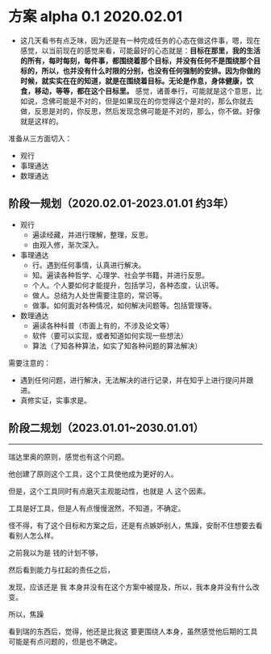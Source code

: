 # 方案 alpha 0.1 2020.02.01


- 这几天看书有点乏味，因为还是有一种完成任务的心态在做这件事，嗯，现在感觉，以当前现在的感觉来看，可能最好的心态就是：**目标在那里，我的生活的所有，每时每刻，每件事，都围绕着那个目标，并没有任何不是围绕那个目标的，所以，也并没有什么时限的分别，也没有任何强制的安排。因为你做的时候，就实实在在的知道，就是在围绕着目标。无论是作息，身体健康，饮食，移动，等等，都在这个目标里。** 感觉，诸善奉行，可能就是这个意思，比如说，念佛可能是不对的，但是如果现在的你觉得这个是对的，那么你就去做，反思是对的，你反思，然后发现念佛可能是不对的，那么，你不做。好像就是这样的。




准备从三方面切入：

- 观行
- 事理通达
- 数理通达

## 阶段一规划（2020.02.01-2023.01.01 约3年）

- 观行
  - 遍读经藏，并进行理解，整理，反思。
  - 由观入修，渐次深入。
- 事理通达
  - 行。遇到任何事情，认真进行解决。
  - 知。遍读各种哲学、心理学、社会学书籍，并进行反思。
  - 个人。个人要如何才能提升，包括学习，各种态度，认识等。
  - 做人。总结为人处世需要注意的，常识等。
  - 做事。如何面对各种情况，如何解决问题等。包括管理等。
- 数理通达
  - 遍读各种科普（市面上有的，不涉及论文等）
  - 软件（要可以实现，或者知道如何实现一些想法）
  - 算法（了知各种算法，如实了知各种问题的算法解决）

需要注意的：

- 遇到任何问题，进行解决，无法解决的进行记录，并在知乎上进行提问并跟进。
- 真修实证，实事求是。

## 阶段二规划（2023.01.01~2030.01.01）







--------

瑞达里奥的原则，感觉也有这个问题。

他创建了原则这个工具，这个工具使他成为更好的人。

但是，这个工具同时有点磨灭主观能动性，也就是  人 这个因素。

工具是好工具，但是人有点慢慢泯然，不知道，不确定。


怪不得，有了这个目标和方案之后，还是有点嫉妒别人，焦躁，安耐不住想要去看看别人怎么样。

之前我以为是 钱的计划不够，

然后看到能力与扛起的责任之后，

发现，应该还是 我 本身并没有在这个方案中被提及，所以，我本身并没有什么改变。

所以，焦躁

看到瑞的东西后，觉得，他还是比我这 要更围绕人本身，虽然感觉他后期的工具可能是有点问题的，但是也不确定。




